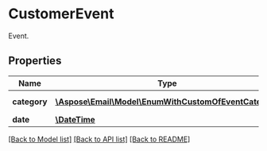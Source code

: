 # CustomerEvent

Event.

## Properties
Name | Type | Description | Notes
---- | ---- | ----------- | -----
**category** | [**\Aspose\Email\Model\EnumWithCustomOfEventCategory**](EnumWithCustomOfEventCategory.md) | Event category. | [optional] 
**date** | [**\DateTime**](\DateTime.md) | Event date. | 




[[Back to Model list]](README.md#documentation-for-models) [[Back to API list]](README.md#documentation-for-api-endpoints) [[Back to README]](README.md)

